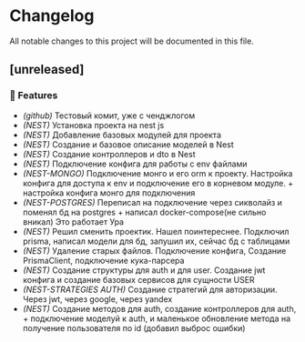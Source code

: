 # Changelog

All notable changes to this project will be documented in this file.

## [unreleased]

### 🚀 Features

- *(github)* Тестовый комит, уже с ченджлогом
- *(NEST)* Установка проекта на nest js
- *(NEST)* Добавление базовых модулей для проекта
- *(NEST)* Создание и базовое описание моделей в Nest
- *(NEST)* Создание контроллеров и dto в Nest
- *(NEST)* Подключение конфига для работы с env файлами
- *(NEST-MONGO)* Подключение монго и его orm к проекту. Настройка конфига для доступа к env и подключение его в корневом модуле. + настройка конфига монго для подключения
- *(NEST-POSTGRES)* Переписал на подключение через сикволайз и поменял бд на postgres + написал docker-compose(не сильно вникал) Это работает Ура
- *(NEST)* Решил сменить проектик. Нашел поинтереснее. Подключил prisma, написал модели для бд, запушил их, сейчас бд с таблицами
- *(NEST)* Удаление старых файлов. Подключение конфига, Создание PrismaClient, подключение кука-парсера
- *(NEST)* Создание структуры для auth и для user. Создание jwt конфига и создание базовых сервисов для сущности USER
- *(NEST-STRATEGIES AUTH)* Создание стратегий для авторизации. Через jwt, через google, через yandex
- *(NEST)* Создание методов для auth, создание контроллеров для auth, + подключение моделуй к auth, и маленькое обновление метода на получение пользователя по id (добавил выброс ошибки)

<!-- generated by git-cliff -->
